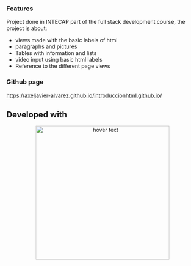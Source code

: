 ### Features
Project done in INTECAP part of the full stack development course, the project is about:
- views made with the basic labels of html
- paragraphs and pictures
- Tables with information and lists
- video input using basic html labels
- Reference to the different page views

### Github page

https://axeljavier-alvarez.github.io/introduccionhtml.github.io/

## Developed with
<p align="center">
  <img src="https://images.velog.io/images/kimdlzp/post/c56bd5e7-6060-47c5-b149-83a55675f73b/174854.png" width="350" title="hover text">
</p>
